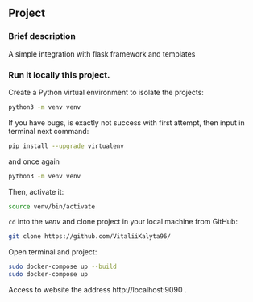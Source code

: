 ## Project

### Brief description

A simple integration with flask framework and templates

### Run it locally this project.

Create a Python virtual environment to isolate the projects:

```bash
python3 -m venv venv
```
If you have bugs, is exactly not success with first attempt, then input in terminal next command:

```bash
pip install --upgrade virtualenv
```

and once again

```bash
python3 -m venv venv
```
Then, activate it:

```bash
source venv/bin/activate
```

`cd` into the _venv_ and clone project in your local machine from GitHub:

```bash
git clone https://github.com/VitaliiKalyta96/
```

Open terminal and project:

```bash
sudo docker-compose up --build
sudo docker-compose up
```

Access to website the address http://localhost:9090 .
